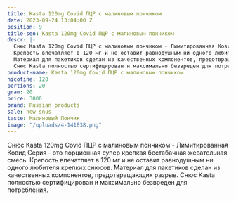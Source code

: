 ```yaml
---
title: Kasta 120mg Covid ПЦР с малиновым пончиком
date: 2023-09-24 13:04:00 Z
position: 9
title-seo: Kasta 120mg Covid ПЦР с малиновым пончиком
descr: |-
  Снюс Kasta 120mg Covid ПЦР с малиновым пончиком - Лимитированная Ковид Серия - это порционная супер крепкая бестабачная жевательная смесь.
  Крепость впечатляет в 120 мг и не оставит равнодушным ни одного любителя крепких снюсов.
  Материал для пакетиков сделан из качественных компонентов, предотвращающих разрыв.
  Снюс Kasta полностью сертифицирован и максимально безвреден для потребления.
product-name: Kasta 120mg Covid ПЦР с малиновым пончиком
nicotine: 120
portions: 20
gram: 20
price: 3000
brand: Russian products
sale: new-snus
taste: Малиновый Пончик
image: "/uploads/4-141838.png"
---
```


Снюс Kasta 120mg Covid ПЦР с малиновым пончиком - Лимитированная Ковид Серия - это порционная супер крепкая бестабачная жевательная смесь.
Крепость впечатляет в 120 мг и не оставит равнодушным ни одного любителя крепких снюсов.
Материал для пакетиков сделан из качественных компонентов, предотвращающих разрыв.
Снюс Kasta полностью сертифицирован и максимально безвреден для потребления.
